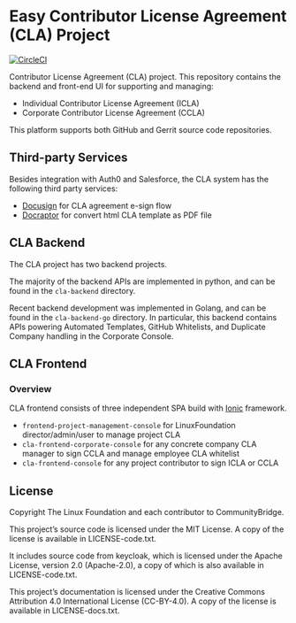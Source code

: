 # Easy Contributor License Agreement (CLA) Project

[![CircleCI](https://circleci.com/gh/communitybridge/easy-cla.svg?style=svg&circle-token=936fbcd340fff1b26453a2f46ffeab48f4fd3be4)](https://circleci.com/gh/communitybridge/easy-cla)

Contributor License Agreement (CLA) project. This repository contains the
backend and front-end UI for supporting and managing:

-   Individual Contributor License Agreement (ICLA)
-   Corporate Contributor License Agreement (CCLA)

This platform supports both GitHub and Gerrit source code repositories.

## Third-party Services

Besides integration with Auth0 and Salesforce, the CLA system has the following third party services:

-   [Docusign](https://www.docusign.com/) for CLA agreement e-sign flow
-   [Docraptor](https://docraptor.com/) for convert html CLA template as PDF file

## CLA Backend

The CLA project has two backend projects.

The majority of the backend APIs are implemented in python, and can be found
in the `cla-backend` directory.

Recent backend development was implemented in Golang, and can be found in the
`cla-backend-go` directory. In particular, this backend contains APIs
powering Automated Templates, GitHub Whitelists, and Duplicate Company
handling in the Corporate Console.

## CLA Frontend

### Overview

CLA frontend consists of three independent SPA build with
[Ionic](https://ionicframework.com/) framework.

-   `frontend-project-management-console` for LinuxFoundation director/admin/user to manage project CLA
-   `cla-frontend-corporate-console` for any concrete company CLA manager to sign CCLA and manage employee CLA whitelist
-   `cla-frontend-console` for any project contributor to sign ICLA or CCLA

## License

Copyright The Linux Foundation and each contributor to CommunityBridge.

This project’s source code is licensed under the MIT License. A copy of the
license is available in LICENSE-code.txt.

It includes source code from keycloak, which is licensed under the Apache License,
version 2.0 (Apache-2.0), a copy of which is also available in LICENSE-code.txt.

This project’s documentation is licensed under the Creative Commons Attribution
4.0 International License (CC-BY-4.0). A copy of the license is available in
LICENSE-docs.txt.

